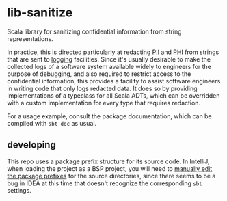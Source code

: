 # lib-sanitize
Scala library for sanitizing confidential information from string representations.

In practice, this is directed particularly at redacting [PII][PII] and [PHI][PHI] from strings
that are sent to [logging][logging] facilities.
Since it's usually desirable to make the collected logs of a software system available widely to engineers
for the purpose of debugging,
and also required to restrict access to the confidential information,
this provides a facility to assist software engineers in writing code that only logs redacted data.
It does so by providing implementations of a typeclass for all Scala ADTs,
which can be overridden with a custom implementation for every type that requires redaction.

For a usage example, consult the package documentation, which can be compiled with `sbt doc` as usual.

## developing
This repo uses a package prefix structure for its source code.
In IntelliJ, when loading the project as a BSP project,
you will need to [manually edit the package prefixes][package-prefix] for the source directories,
since there seems to be a bug in IDEA at this time that doesn't recognize the corresponding `sbt` settings.

[logging]: https://en.wikipedia.org/wiki/Logging_(software)
[package-prefix]: https://blog.jetbrains.com/scala/2020/11/26/enhanced-package-prefixes/#Package_prefix
[PII]: https://en.wikipedia.org/wiki/Personal_data
[PHI]: https://en.wikipedia.org/wiki/Protected_health_information

